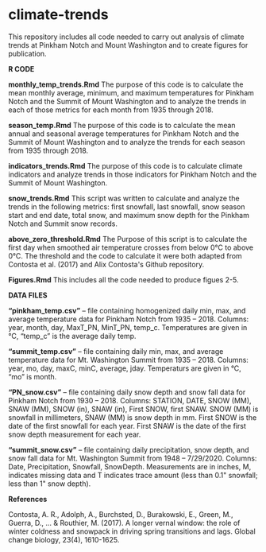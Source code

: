 # climate-trends
This repository includes all code needed to carry out analysis of climate trends at Pinkham Notch and Mount Washington and to create figures for publication. 

**R CODE**

**monthly_temp_trends.Rmd** 
The purpose of this code is to calculate the mean monthly average, minimum, and maximum temperatures for Pinkham Notch and the Summit of Mount Washington and to analyze the trends in each of those metrics for each month from 1935 through 2018.

**season_temp.Rmd**
The purpose of this code is to calculate the mean annual and seasonal average temperatures for Pinkham Notch and the Summit of Mount Washington and to analyze the trends for each season from 1935 through 2018. 

**indicators_trends.Rmd**
The purpose of this code is to calculate climate indicators and analyze trends in those indicators for Pinkham Notch and the Summit of Mount Washington. 


**snow_trends.Rmd**
This script was written to calculate and analyze the trends in the following metrics: first snowfall, last snowfall, snow season start and end date, total snow, and maximum snow depth for the Pinkham Notch and Summit snow records. 

**above_zero_threshold.Rmd**
The Purpose of this script is to calculate the first day when smoothed air temperature crosses from below 0°C to above 0°C. The threshold and the code to calculate it were both adapted from Contosta et al. (2017) and Alix Contosta's Github repository.

**Figures.Rmd**
This includes all the code needed to produce figues 2-5. 

**DATA FILES**

**“pinkham_temp.csv”** – file containing homogenized daily min, max, and average temperature data for Pinkham Notch from 1935 – 2018. Columns: year, month, day, MaxT_PN, MinT_PN, temp_c. Temperatures are given in °C, “temp_c” is the average daily temp. 

**“summit_temp.csv”** – file containing daily min, max, and average temperature data for Mt. Washington Summit from 1935 – 2018. Columns: year, mo, day, maxC, minC, average, jday. 
Temperaturs are given in °C, “mo” is month. 

**“PN_snow.csv”** – file containing daily snow depth and snow fall data for Pinkham Notch from 1930 – 2018. Columns: STATION, DATE, SNOW (MM), SNAW (MM), SNOW (in), SNAW (in), First SNOW, first SNAW. SNOW (MM) is snowfall in millimeters, SNAW (MM) is snow depth in mm. First SNOW is the date of the first snowfall for each year. First SNAW is the date of the first snow depth measurement for each year. 

**“summit_snow.csv”** – file containing daily precipitation, snow depth, and snow fall data for Mt. Washington Summit from 1948 – 7/29/2020. Columns: Date, Precipitation, Snowfall, SnowDepth. Measurements are in inches, M, indicates missing data and T indicates trace amount (less than 0.1" snowfall; less than 1" snow depth). 




**References**

Contosta, A. R., Adolph, A., Burchsted, D., Burakowski, E., Green, M., Guerra, D., ... & Routhier, M. (2017). A longer vernal window: the role of winter coldness and snowpack in driving spring transitions and lags. Global change biology, 23(4), 1610-1625.

